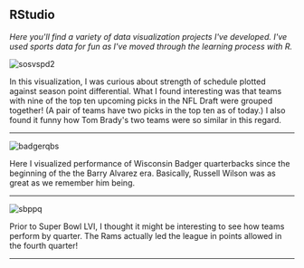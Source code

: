## RStudio

*Here you'll find a variety of data visualization projects I've developed. I've used sports data for fun as I've moved through the learning process with R.*



![sosvspd2](https://user-images.githubusercontent.com/97853367/156207390-5197580a-57c3-4618-8709-2a4f308b5211.png)

In this visualization, I was curious about strength of schedule plotted against season point differential. What I found interesting was that teams with nine of the top ten upcoming picks in the NFL Draft were grouped together! (A pair of teams have two picks in the top ten as of today.) I also found it funny how Tom Brady's two teams were so similar in this regard. 


-------------------------------------------------------------

![badgerqbs](https://user-images.githubusercontent.com/97853367/156208455-4212ca82-7411-449d-8d0b-9a09a6de1262.png)

Here I visualized performance of Wisconsin Badger quarterbacks since the beginning of the the Barry Alvarez era. Basically, Russell Wilson was as great as we remember him being.


-------------------------------------------------------------

![sbppq](https://user-images.githubusercontent.com/97853367/156208733-258c631f-8d13-4b4b-9ed4-537bbb47c8cc.png)

Prior to Super Bowl LVI, I thought it might be interesting to see how teams perform by quarter. The Rams actually led the league in points allowed in the fourth quarter!


-------------------------------------------------------------
